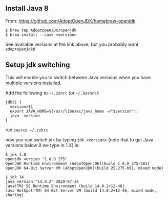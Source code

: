 ## Install Java 8

From:
https://github.com/AdoptOpenJDK/homebrew-openjdk

```
$ brew tap AdoptOpenJDK/openjdk
$ brew install --cask <version>
```

See available versions at the link above, but you probably want `adoptopenjdk8`

## Setup jdk switching

This will enable you to switch between Java versions when you have multiple versions installed.

Add the following to `~/.zshrc` (or `~/.bashrc`):

```
jdk() {
  version=$1
  export JAVA_HOME=$(/usr/libexec/java_home -v"$version");
  java -version
}
```

run `source ~/.zshrc`

now you can switch jdk by typing `jdk <version>` (note that to get Java versions below 8 we type in 1.X) ie:

```
$ jdk 1.8
openjdk version "1.8.0_275"
OpenJDK Runtime Environment (AdoptOpenJDK)(build 1.8.0_275-b01)
OpenJDK 64-Bit Server VM (AdoptOpenJDK)(build 25.275-b01, mixed mode)
```

```
$ jdk 14
java version "14.0.2" 2020-07-14
Java(TM) SE Runtime Environment (build 14.0.2+12-46)
Java HotSpot(TM) 64-Bit Server VM (build 14.0.2+12-46, mixed mode, sharing)
```
